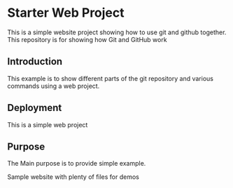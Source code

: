 # Starter Web Project

This is a simple website project showing how to use git 
and github together.
This repository is for showing how Git and GitHub work

## Introduction

This example is to show different parts of the git repository and 
various commands using a web project.

## Deployment

This is a simple web project

## Purpose

The Main purpose is to provide simple example.

Sample website with plenty of files for demos